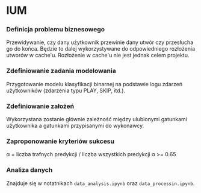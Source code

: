 # IUM

### Definicja problemu biznesowego

Przewidywanie, czy dany użytkownik przewinie dany utwór czy przesłucha go do końca. Będzie to dalej wykorzystywane do odpowiedniego rozłożenia utworów w cache'u. Rozłożenie w cache'u nie jest jednak celem projektu.

### Zdefiniowanie zadania modelowania

Przygotowanie modelu klasyfikacji binarnej na podstawie logu zdarzeń użytkowników (zdarzenia typu PLAY, SKIP, itd.).

### Zdefiniowanie założeń

Wykorzystana zostanie głównie zależność między ulubionymi gatunkami użytkownika a gatunkami przypisanymi do wykonawcy.

### Zaproponowanie kryteriów sukcesu

α = liczba trafnych predykcji / liczba wszystkich predykcji
α >= 0.65

### Analiza danych

Znajduje się w notatnikach `data_analysis.ipynb` oraz `data_processin.ipynb`.